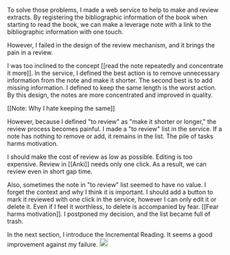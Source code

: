 
To solve those problems, I made a web service to help to make and review extracts. By registering the bibliographic information of the book when starting to read the book, we can make a leverage note with a link to the bibliographic information with one touch.

However, I failed in the design of the review mechanism, and it brings the pain in a review.

I was too inclined to the concept [[read the note repeatedly and concentrate it more]]. In the service, I defined the best action is to remove unnecessary information from the note and make it shorter. The second best is to add missing information. I defined to keep the same length is the worst action. By this design, the notes are more concentrated and improved in quality.

[[Note: Why I hate keeping the same]]

However, because I defined "to review" as "make it shorter or longer," the review process becomes painful. I made a "to review" list in the service. If a note has nothing to remove or add, it remains in the list. The pile of tasks harms motivation.

I should make the cost of review as low as possible. Editing is too expensive. Review in [[Anki]] needs only one click. As a result, we can review even in short gap time.

Also, sometimes the note in "to review" list seemed to have no value. I forget the context and why I think it is important. I should add a button to mark it reviewed with one click in the service, however I can only edit it or delete it. Even if I feel it worthless, to delete is accompanied by fear. [[Fear harms motivation]]. I postponed my decision, and the list became full of trash.

In the next section, I introduce the Incremental Reading. It seems a good improvement against my failure.
<img src='https://scrapbox.io/api/pages/nishio/en/icon' alt='en.icon' height="19.5"/>